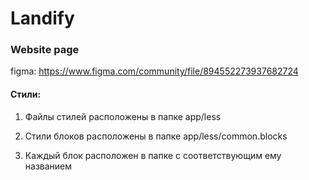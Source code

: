 # Landify

### Website page

figma: https://www.figma.com/community/file/894552273937682724


#### Стили:

1. Файлы стилей расположены в папке app/less

2. Стили блоков расположены в папке app/less/common.blocks

3. Каждый блок расположен в папке с соответствующим ему названием
